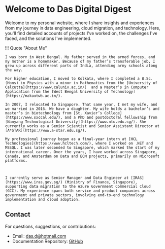# Welcome to Das Digital Digest

Welcome to my personal website, where I share insights and experiences from my journey in data engineering, cloud migration, and technology. Here, you'll find detailed accounts of projects I've worked on, the challenges I've faced, and the solutions I've implemented.

!!! Quote "About Me"

    I was born in West Bengal. My father served in the armed forces, and my mother is a homemaker. Because of my father’s transferable job, I grew up across different parts of India, attending army schools along the way.

    For higher education, I moved to Kolkata, where I completed a B.Sc. (Hons) in Physics with a minor in Mathematics from the [University of Calcutta](https://www.caluniv.ac.in/)  and a Master’s in Computer Application from the [West Bengal University of Technology](https://makautwb.ac.in/).

    In 2007, I relocated to Singapore. That same year, I met my wife, and we married in 2016. We have a daughter. My wife holds a bachelor’s and master’s in biotechnology from [St. Xavier’s College](https://www.sxccal.edu/), and a PhD and postdoctoral fellowship from [Nanyang Technological University](https://www.ntu.edu.sg/). She currently works as a Senior Scientist and Senior Assistant Director at [A*STAR](https://www.a-star.edu.sg/).

    My professional journey began as a final-year intern at [HCL Technologies](https://www.hcltech.com/), where I worked on .NET and MSSQL. I was later seconded to Singapore, which marked the start of my international career. Over the years, I have worked across Singapore, Canada, and Amsterdam on Data and ECM projects, primarily on Microsoft platforms.

    

    I currently serve as Senior Manager and Data Engineer at [IRAS](https://www.iras.gov.sg/) (Ministry of Finance, Singapore), supporting data migration to the Azure Government Commercial Cloud (GCC). My experience spans both service and product companies across government and private sectors, involving end-to-end technology implementation and cloud adoption.

## Contact

For questions, suggestions, or contributions:
- Email: [das.d@hotmail.com](mailto:das.d@hotmail.com)
- Documentation Repository: [GitHub](https://github.com/dwdas9/home)